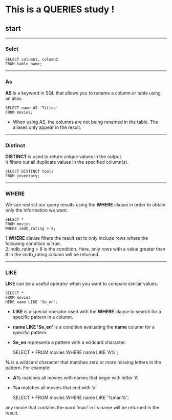 # This is a QUERIES study !
## start
* * *
### **Selct**

    SELECT column1, column2 
    FROM table_name;
* * *
### **As**
**AS** is a keyword in SQL that allows you to rename a column or table using an alias.       

    SELECT name AS 'Titles'
    FROM movies;

* When using AS, the columns are not being renamed in the table. The aliases only appear in the result.
* * *

### **Distinct**
**DISTINCT** is used to return unique values in the output.      
 It filters out all duplicate values in the specified column(s).

    SELECT DISTINCT tools 
    FROM inventory;
***
### **WHERE**
We can restrict our query results using the **WHERE** clause in order to obtain only the information we want.    

    SELECT *
    FROM movies
    WHERE imdb_rating > 8;

1.**WHERE** clause filters the result set to only include rows where the following condition is true.   
2.imdb_rating > 8 is the condition. Here, only rows with a value greater than 8 in the imdb_rating column will be returned.    
***

### **LIKE**
**LIKE** can be a useful operator when you want to compare similar values.   

    SELECT * 
    FROM movies
    HERE name LIKE 'Se_en';

* **LIKE** is a special operator used with the **WHERE** clause to search for a specific pattern in a column.    
* **name LIKE 'Se_en'** is a condition evaluating the **name** column for a specific pattern.    
* **Se_en** represents a pattern with a wildcard character.        

    SELECT * 
    FROM movies
    WHERE name LIKE 'A%';   

**%** is a wildcard character that matches zero or more missing letters in the pattern. For example:   
* **A%** matches all movies with names that begin with letter ‘A’    
* **%a** matches all movies that end with ‘a’   

    SELECT * 
    FROM movies 
    WHERE name LIKE '%man%';    

any movie that contains the word ‘man’ in its name will be returned in the result.   










